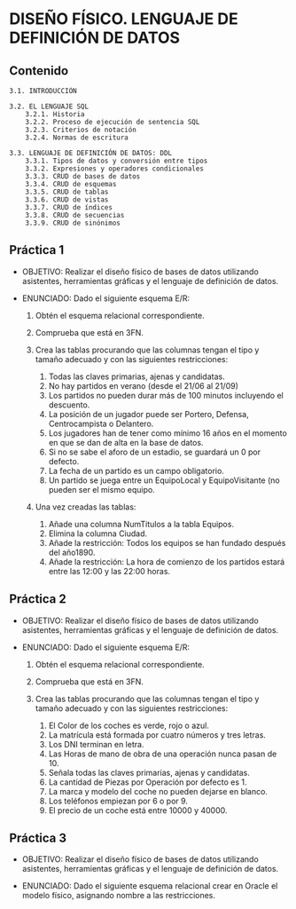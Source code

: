 # DISEÑO FÍSICO. LENGUAJE DE DEFINICIÓN DE DATOS

## Contenido

    3.1. INTRODUCCIÓN

    3.2. EL LENGUAJE SQL
        3.2.1. Historia
        3.2.2. Proceso de ejecución de sentencia SQL
        3.2.3. Criterios de notación
        3.2.4. Normas de escritura

    3.3. LENGUAJE DE DEFINICIÓN DE DATOS: DDL
        3.3.1. Tipos de datos y conversión entre tipos
        3.3.2. Expresiones y operadores condicionales
        3.3.3. CRUD de bases de datos
        3.3.4. CRUD de esquemas
        3.3.5. CRUD de tablas
        3.3.6. CRUD de vistas
        3.3.7. CRUD de índices
        3.3.8. CRUD de secuencias
        3.3.9. CRUD de sinónimos

## Práctica 1

- OBJETIVO: Realizar el diseño físico de bases de datos utilizando asistentes, herramientas gráficas y el lenguaje de definición de datos.

- ENUNCIADO: Dado el siguiente esquema E/R:

    1. Obtén el esquema relacional correspondiente.
    1. Comprueba que está en 3FN.
    1. Crea las tablas procurando que las columnas tengan el tipo y tamaño adecuado y con las siguientes restricciones:

        1. Todas las claves primarias, ajenas y candidatas.
        1. No hay partidos en verano (desde el 21/06 al 21/09)
        1. Los partidos no pueden durar más de 100 minutos incluyendo el descuento.
        1. La posición de un jugador puede ser Portero, Defensa, Centrocampista o Delantero.
        1. Los jugadores han de tener como mínimo 16 años en el momento en que se dan de alta en la base de datos.
        1. Si no se sabe el aforo de un estadio, se guardará un 0 por defecto.
        1. La fecha de un partido es un campo obligatorio.
        1. Un partido se juega entre un EquipoLocal y EquipoVisitante (no pueden ser el mismo equipo.

    1. Una vez creadas las tablas:

        1. Añade una columna NumTitulos a la tabla Equipos.
        1. Elimina la columna Ciudad.
        1. Añade la restricción: Todos los equipos se han fundado después del año1890.
        1. Añade la restricción: La hora de comienzo de los partidos estará entre las 12:00 y las 22:00 horas.

## Práctica 2

- OBJETIVO: Realizar el diseño físico de bases de datos utilizando asistentes, herramientas gráficas y el lenguaje de definición de datos.

- ENUNCIADO: Dado el siguiente esquema E/R:

    1. Obtén el esquema relacional correspondiente.
    1. Comprueba que está en 3FN.
    1. Crea las tablas procurando que las columnas tengan el tipo y tamaño adecuado y con las siguientes restricciones:

        1. El Color de los coches es verde, rojo o azul.
        1. La matrícula está formada por cuatro números y tres letras.
        1. Los DNI terminan en letra.
        1. Las Horas de mano de obra de una operación nunca pasan de 10.
        1. Señala todas las claves primarias, ajenas y candidatas.
        1. La cantidad de Piezas por Operación por defecto es 1.
        1. La marca y modelo del coche no pueden dejarse en blanco.
        1. Los teléfonos empiezan por 6 o por 9.
        1. El precio de un coche está entre 10000 y 40000.

## Práctica 3

- OBJETIVO: Realizar el diseño físico de bases de datos utilizando asistentes, herramientas gráficas y el lenguaje de definición de datos.

- ENUNCIADO: Dado el siguiente esquema relacional crear en Oracle el modelo físico, asignando nombre a las restricciones.
